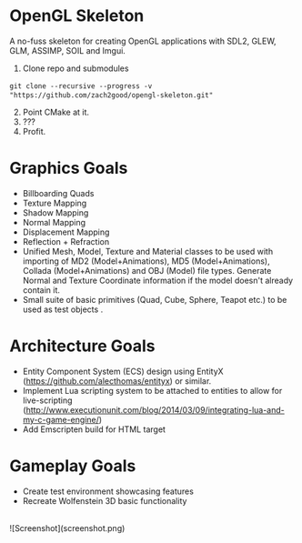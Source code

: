 OpenGL Skeleton 
===

A no-fuss skeleton for creating OpenGL applications with SDL2, GLEW, GLM, ASSIMP, SOIL and Imgui.

1) Clone repo and submodules
```
git clone --recursive --progress -v "https://github.com/zach2good/opengl-skeleton.git"
```
2) Point CMake at it.<br>
3) ???<br>
4) Profit.<br>

Graphics Goals
===
* Billboarding Quads
* Texture Mapping
* Shadow Mapping
* Normal Mapping
* Displacement Mapping
* Reflection + Refraction
* Unified Mesh, Model, Texture and Material classes to be used with importing of MD2 (Model+Animations), MD5 (Model+Animations), Collada (Model+Animations) and OBJ (Model) file types. Generate Normal and Texture Coordinate information if the model doesn't already contain it.
* Small suite of basic primitives (Quad, Cube, Sphere, Teapot etc.) to be used as test objects .


Architecture Goals
===
* Entity Component System (ECS) design using EntityX (https://github.com/alecthomas/entityx) or similar.
* Implement Lua scripting system to be attached to entities to allow for live-scripting (http://www.executionunit.com/blog/2014/03/09/integrating-lua-and-my-c-game-engine/)
* Add Emscripten build for HTML target

Gameplay Goals
===
* Create test environment showcasing features
* Recreate Wolfenstein 3D basic functionality
<br>
![Screenshot](screenshot.png)
